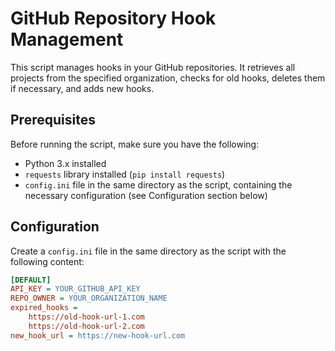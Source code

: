 # GitHub Repository Hook Management

This script manages hooks in your GitHub repositories. It retrieves all projects from the specified organization, checks for old hooks, deletes them if necessary, and adds new hooks.

## Prerequisites

Before running the script, make sure you have the following:

- Python 3.x installed
- `requests` library installed (`pip install requests`)
- `config.ini` file in the same directory as the script, containing the necessary configuration (see Configuration section below)

## Configuration

Create a `config.ini` file in the same directory as the script with the following content:

```ini
[DEFAULT]
API_KEY = YOUR_GITHUB_API_KEY
REPO_OWNER = YOUR_ORGANIZATION_NAME
expired_hooks =
    https://old-hook-url-1.com
    https://old-hook-url-2.com
new_hook_url = https://new-hook-url.com
```